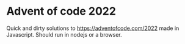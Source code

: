 # Advent of code 2022

Quick and dirty solutions to https://adventofcode.com/2022 made in Javascript. Should run in nodejs or a browser. 